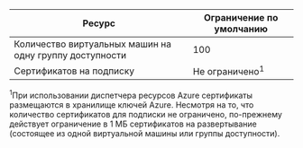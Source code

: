 | Ресурс | Ограничение по умолчанию |
| --- | --- |
| Количество виртуальных машин на одну группу доступности |100 |
| Сертификатов на подписку |Не ограничено<sup>1</sup> |

<sup>1</sup>При использовании диспетчера ресурсов Azure сертификаты размещаются в хранилище ключей Azure. Несмотря на то, что количество сертификатов для подписки не ограничено, по-прежнему действует ограничение в 1 МБ сертификатов на развертывание (состоящее из одной виртуальной машины или группы доступности).

